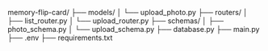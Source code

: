 memory-flip-card/
├── models/
│   └── upload_photo.py
├── routers/
│   ├── list_router.py
│   └── upload_router.py
├── schemas/
│   ├── photo_schema.py
│   └── upload_schema.py
├── database.py
├── main.py
├── .env
├── requirements.txt
